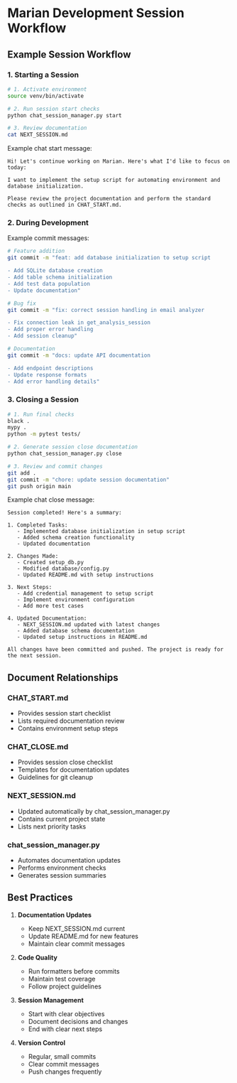 # Marian Development Session Workflow

## Example Session Workflow

### 1. Starting a Session

```bash
# 1. Activate environment
source venv/bin/activate

# 2. Run session start checks
python chat_session_manager.py start

# 3. Review documentation
cat NEXT_SESSION.md
```

Example chat start message:
```
Hi! Let's continue working on Marian. Here's what I'd like to focus on today:

I want to implement the setup script for automating environment and database initialization.

Please review the project documentation and perform the standard checks as outlined in CHAT_START.md.
```

### 2. During Development

Example commit messages:
```bash
# Feature addition
git commit -m "feat: add database initialization to setup script

- Add SQLite database creation
- Add table schema initialization
- Add test data population
- Update documentation"

# Bug fix
git commit -m "fix: correct session handling in email analyzer

- Fix connection leak in get_analysis_session
- Add proper error handling
- Add session cleanup"

# Documentation
git commit -m "docs: update API documentation

- Add endpoint descriptions
- Update response formats
- Add error handling details"
```

### 3. Closing a Session

```bash
# 1. Run final checks
black .
mypy .
python -m pytest tests/

# 2. Generate session close documentation
python chat_session_manager.py close

# 3. Review and commit changes
git add .
git commit -m "chore: update session documentation"
git push origin main
```

Example chat close message:
```
Session completed! Here's a summary:

1. Completed Tasks:
   - Implemented database initialization in setup script
   - Added schema creation functionality
   - Updated documentation

2. Changes Made:
   - Created setup_db.py
   - Modified database/config.py
   - Updated README.md with setup instructions

3. Next Steps:
   - Add credential management to setup script
   - Implement environment configuration
   - Add more test cases

4. Updated Documentation:
   - NEXT_SESSION.md updated with latest changes
   - Added database schema documentation
   - Updated setup instructions in README.md

All changes have been committed and pushed. The project is ready for the next session.
```

## Document Relationships

### CHAT_START.md
- Provides session start checklist
- Lists required documentation review
- Contains environment setup steps

### CHAT_CLOSE.md
- Provides session close checklist
- Templates for documentation updates
- Guidelines for git cleanup

### NEXT_SESSION.md
- Updated automatically by chat_session_manager.py
- Contains current project state
- Lists next priority tasks

### chat_session_manager.py
- Automates documentation updates
- Performs environment checks
- Generates session summaries

## Best Practices

1. **Documentation Updates**
   - Keep NEXT_SESSION.md current
   - Update README.md for new features
   - Maintain clear commit messages

2. **Code Quality**
   - Run formatters before commits
   - Maintain test coverage
   - Follow project guidelines

3. **Session Management**
   - Start with clear objectives
   - Document decisions and changes
   - End with clear next steps

4. **Version Control**
   - Regular, small commits
   - Clear commit messages
   - Push changes frequently
